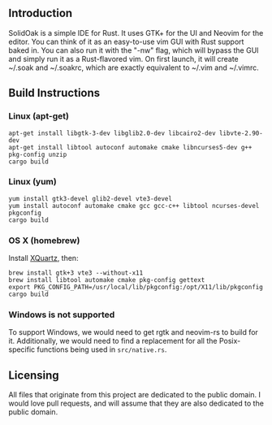 ## Introduction

SolidOak is a simple IDE for Rust. It uses GTK+ for the UI and Neovim for the editor. You can think of it as an easy-to-use vim GUI with Rust support baked in. You can also run it with the "-nw" flag, which will bypass the GUI and simply run it as a Rust-flavored vim. On first launch, it will create ~/.soak and ~/.soakrc, which are exactly equivalent to ~/.vim and ~/.vimrc.

## Build Instructions

### Linux (apt-get)

```Shell
apt-get install libgtk-3-dev libglib2.0-dev libcairo2-dev libvte-2.90-dev
apt-get install libtool autoconf automake cmake libncurses5-dev g++ pkg-config unzip
cargo build
```

### Linux (yum)


```Shell
yum install gtk3-devel glib2-devel vte3-devel
yum install autoconf automake cmake gcc gcc-c++ libtool ncurses-devel pkgconfig
cargo build
```

### OS X (homebrew)

Install [XQuartz](http://xquartz.macosforge.org/landing/), then:
```Shell
brew install gtk+3 vte3 --without-x11
brew install libtool automake cmake pkg-config gettext
export PKG_CONFIG_PATH=/usr/local/lib/pkgconfig:/opt/X11/lib/pkgconfig
cargo build
```

### Windows is not supported

To support Windows, we would need to get rgtk and neovim-rs to build for it. Additionally, we would need to find a replacement for all the Posix-specific functions being used in `src/native.rs`.

## Licensing

All files that originate from this project are dedicated to the public domain. I would love pull requests, and will assume that they are also dedicated to the public domain.
